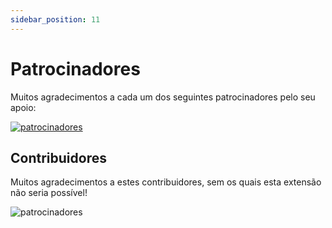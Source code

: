 ```yaml
---
sidebar_position: 11
---
```


# Patrocinadores

Muitos agradecimentos a cada um dos seguintes patrocinadores pelo seu apoio:

<p>
<object style={{width:"100%"}} type="image/svg+xml" data="/assets/sponsorkit/sponsors.svg?v=c863abade62b2e79f5d5703535aeade9c682fa12"><a target="_blank" href="/docs/donate">
<img alt="patrocinadores" src="/assets/sponsorkit/sponsors.svg?v=c863abade62b2e79f5d5703535aeade9c682fa12"/></a></object>
</p>

## Contribuidores

Muitos agradecimentos a estes contribuidores, sem os quais esta extensão não seria possível!

<p >
<object style={{width:"100%"}} type="image/svg+xml" data="/assets/contributors/contributors.svg?v=e746a736c80bc7dda9662af0d917e5897559d6c9"><img alt="patrocinadores" src="/assets/contributors/contributors.svg?v=e746a736c80bc7dda9662af0d917e5897559d6c9"/></object>
</p>
